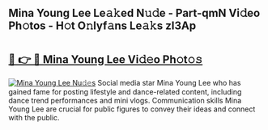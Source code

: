 ## Mina Young Lee Le𝚊𝚔ed N𝚞𝚍e - Part-qmN Vi𝚍eo Ph𝚘tos - H𝚘t O𝚗lyf𝚊ns Le𝚊𝚔s zI3Ap

# <h2><a href="http://hf5ou6m.feru.top/?c=Mina+Young+Lee">🔗 👉 🔴 Mina Young Lee Vi𝚍𝚎o Ph𝚘t𝚘𝚜</a></h2>

[![Mina Young Lee Nu𝚍𝚎s](https://i.imgur.com/0TWrTi3.gif)](http://hf5ou6m.feru.top/?c=Mina+Young+Lee)
Social media star Mina Young Lee who has gained fame for posting lifestyle and dance-related content, including dance trend performances and mini vlogs. Communication skills Mina Young Lee are crucial for public figures to convey their ideas and connect with the public. 
